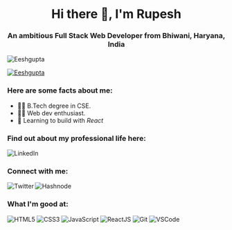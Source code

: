 <h1 align="center">Hi there 👋, I'm Rupesh</h1>
<h3 align="center">An ambitious Full Stack Web Developer from Bhiwani, Haryana, India</h3>

<p align="left"> <img src="https://komarev.com/ghpvc/?username=GuptaEesh&label=Profile%20views&color=0e75b6&style=flat" alt="Eeshgupta" /> </p>

<p><a href="https://twitter.com/ra1711003010629" target="_blank"><img src="https://img.shields.io/twitter/follow/ra1711003010629?logo=twitter&color=0e75b6&style=flat-square&label=Follow" alt="Eeshgupta" /></a> </p>

<h3>Here are some facts about me:</h3>

- 👩‍🎓 B.Tech degree in CSE.
- 👩‍💻 Web dev enthusiast.
- 🌱 Learning to build with *React*

<h3>Find out about my professional life here:</h3>
<a href="https://www.linkedin.com/in/eesh-gupta-42673a144/" target="_blank"><img src="https://img.shields.io/badge/LinkedIn-0077B5?style=for-the-badge&logo=linkedin&logoColor=white" alt="LinkedIn" align="left"/></a>
<br/>

<h3 align="left">Connect with me:</h3>
<a href="https://twitter.com/ra1711003010629" target="_blank"><img src="https://img.shields.io/badge/Twitter-1DA1F2?style=for-the-badge&logo=twitter&logoColor=white" alt="Twitter"  align="left"/></a>
<a href="https://webdevjourney.hashnode.dev/" target="_blank"><img src="https://img.shields.io/badge/Hashnode-2962FF?style=for-the-badge&logo=hashnode&logoColor=white" alt="Hashnode" align="left" /> </a>

<br />

<h3 align="left">What I'm good at:</h3>
<p>
<img src="https://img.shields.io/badge/HTML5-E34F26?style=for-the-badge&logo=html5&logoColor=white" alt="HTML5" />
<img src="https://img.shields.io/badge/CSS3-1572B6?style=for-the-badge&logo=css3&logoColor=white" alt="CSS3" />
<img src="https://img.shields.io/badge/JavaScript-F7DF1E?style=for-the-badge&logo=javascript&logoColor=black" alt="JavaScript" />
<img src="https://img.shields.io/badge/React-20232A?style=for-the-badge&logo=react&logoColor=61DAFB" alt="ReactJS" />
<img src="https://img.shields.io/badge/Git-F05032?style=for-the-badge&logo=git&logoColor=white" alt="Git" /> 
<img src="https://img.shields.io/badge/Visual_Studio_Code-0078D4?style=for-the-badge&logo=visual%20studio%20code&logoColor=white" alt="VSCode" />
</p>

<!--  <p>&nbsp;<img align="center" src="https://github-readme-stats.vercel.app/api?username=GuptaEesh&show_icons=true&&theme=slateorange&hide=issues&count_private=true" alt="EeshGupta" /></p>

<p>&nbsp;<img align="center" src="https://github-readme-streak-stats.herokuapp.com/?user=GuptaEesh" alt="Rupesh Sharma" /></p>-->
